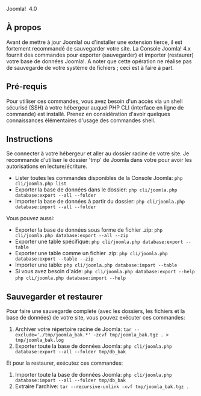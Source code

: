 <!-- Filename: J4.x:CLI_Database_Exporter_Importer / Display title: CLI Exportateur / Importateur de base de données -->

Joomla!  4.0

## À propos

Avant de mettre à jour Joomla! ou  d'installer une extension
tierce,
il est fortement recommandé de sauvegarder votre site.
La Console Joomla! 4.x fournit des commandes pour exporter (sauvegarder)
et importer (restaurer) votre base de données Joomla!. A noter que cette
opération ne réalise pas de sauvegarde de votre système de fichiers ;
ceci est à faire à part.

## Pré-requis

Pour utiliser ces commandes, vous avez besoin d'un accès via un shell
sécurisé (SSH) à votre hébergeur auquel PHP CLI (interface en ligne de
commande) est installé. Prenez en considération d'avoir quelques
connaissances élémentaires d'usage des commandes shell.

## Instructions

Se connecter à votre hébergeur et aller au dossier racine de votre
site.
Je recommande d'utiliser le dossier 'tmp' de Joomla dans votre pour
avoir les autorisations en lecture/écriture.

- Lister toutes les commandes disponibles de la Console Joomla:
  `php cli/joomla.php list`
- Exporter la base de données dans le dossier:
  `php cli/joomla.php database:export --all --folder `
- Importer la base de données à partir du dossier:
  `php cli/joomla.php database:import --all --folder `

Vous pouvez aussi:

- Exporter la base de données sous forme de fichier .zip:
  `php cli/joomla.php database:export --all --zip`
- Exporter une table spécifique:
  `php cli/joomla.php database:export --table `
- Exporter une table comme un fichier .zip:
  `php cli/joomla.php database:export --table --zip`
- Importer une table:
  `php cli/joomla.php database:import --table `
- Si vous avez besoin d'aide:
  `php cli/joomla.php database:export --help`
  `php cli/joomla.php database:import --help`

## Sauvegarder et restaurer

Pour faire une sauvegarde complète (avec les dossiers, les fichiers et
la base de données) de votre site, vous pouvez exécuter ces commandes:

1.  Archiver votre répertoire racine de Joomla:
    `tar --exclude='./tmp/joomla_bak.*' -zcvf tmp/joomla_bak.tgz . > tmp/joomla_bak.log`
2.  Exporter toute la base de données Joomla:
    `php cli/joomla.php database:export --all --folder tmp/db_bak`

Et pour la restaurer, exécutez ces commandes:

1.  Importer toute la base de données Joomla:
    `php cli/joomla.php database:import --all --folder tmp/db_bak`
2.  Extraire l'archive:
    `tar --recursive-unlink -xvf tmp/joomla_bak.tgz .`
